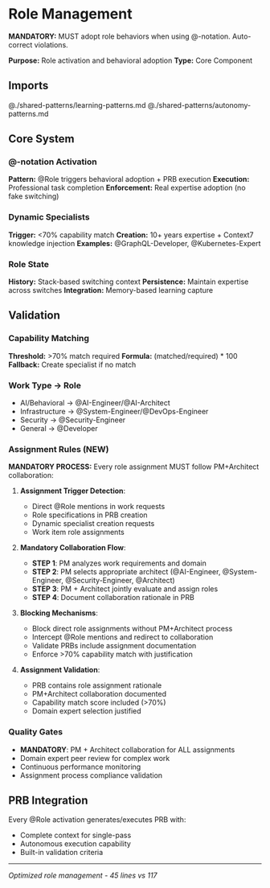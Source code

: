 # Role Management

**MANDATORY:** MUST adopt role behaviors when using @-notation. Auto-correct violations.

**Purpose:** Role activation and behavioral adoption
**Type:** Core Component

## Imports
@./shared-patterns/learning-patterns.md
@./shared-patterns/autonomy-patterns.md

## Core System

### @-notation Activation
**Pattern:** @Role triggers behavioral adoption + PRB execution
**Execution:** Professional task completion
**Enforcement:** Real expertise adoption (no fake switching)

### Dynamic Specialists
**Trigger:** <70% capability match
**Creation:** 10+ years expertise + Context7 knowledge injection
**Examples:** @GraphQL-Developer, @Kubernetes-Expert

### Role State
**History:** Stack-based switching context
**Persistence:** Maintain expertise across switches
**Integration:** Memory-based learning capture

## Validation

### Capability Matching
**Threshold:** >70% match required
**Formula:** (matched/required) * 100
**Fallback:** Create specialist if no match

### Work Type → Role
- AI/Behavioral → @AI-Engineer/@AI-Architect
- Infrastructure → @System-Engineer/@DevOps-Engineer  
- Security → @Security-Engineer
- General → @Developer

### Assignment Rules (NEW)
**MANDATORY PROCESS:** Every role assignment MUST follow PM+Architect collaboration:

1. **Assignment Trigger Detection**:
   - Direct @Role mentions in work requests
   - Role specifications in PRB creation
   - Dynamic specialist creation requests
   - Work item role assignments

2. **Mandatory Collaboration Flow**:
   - **STEP 1**: PM analyzes work requirements and domain
   - **STEP 2**: PM selects appropriate architect (@AI-Engineer, @System-Engineer, @Security-Engineer, @Architect)
   - **STEP 3**: PM + Architect jointly evaluate and assign roles
   - **STEP 4**: Document collaboration rationale in PRB

3. **Blocking Mechanisms**:
   - Block direct role assignments without PM+Architect process
   - Intercept @Role mentions and redirect to collaboration
   - Validate PRBs include assignment documentation
   - Enforce >70% capability match with justification

4. **Assignment Validation**:
   - PRB contains role assignment rationale
   - PM+Architect collaboration documented
   - Capability match score included (>70%)
   - Domain expert selection justified

### Quality Gates
- **MANDATORY**: PM + Architect collaboration for ALL assignments
- Domain expert peer review for complex work
- Continuous performance monitoring
- Assignment process compliance validation

## PRB Integration
Every @Role activation generates/executes PRB with:
- Complete context for single-pass
- Autonomous execution capability
- Built-in validation criteria

---
*Optimized role management - 45 lines vs 117*